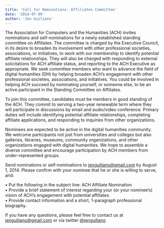 ```yaml
---
title: 'Call for Nominations: Affiliates Committee'
date: '2014-07-09'
author: 'Jen Guiliano'
---
```

The Association for Computers and the Humanities (ACH) invites nominations and self-nominations for a newly established standing committee on Affiliates. The committee is charged by the Executive Council, in its desire to broaden its involvement with other professional societies, associations, or initiatives, to work with our membership to identify potential affiliate relationships. They will also be charged with responding to external solicitations for ACH affiliate status, and reporting to the ACH Executive as appropriate. We seek committee members who want to advance the field of digital humanities (DH) by helping broaden ACH’s engagement with other professional societies, associations, and initiatives. You could be involved in helping ACH succeed by nominating yourself, or someone else, to be an active participant in the Standing Committee on Affiliates.

To join this committee, candidates must be members in good standing of the ACH. They commit to serving a two-year renewable term where they will participate in discussions by email and audio/video conference. Primary duties will include identifying potential affiliate relationships, completing affiliate applications, and responding to inquiries from other organizations.

Nominees are expected to be active in the digital humanities community. We welcome participants not just from universities and colleges but also galleries, libraries, museums, community organizations, and other organizations engaged with digital humanities. We hope to assemble a diverse committee and encourage participation by ACH members from under-represented groups.

Send nominations or self-nominations to <jenguiliano@gmail.com> by August 1, 2014. Please confirm with your nominee that he or she is willing to serve, and:

• Put the following in the subject line: ACH Affiliate Nomination  
• Provide a brief statement of interest regarding your (or your nominee’s) vision of ACH’s engagement with potential affiliates.  
• Provide contact information and a short, 1-paragraph professional biography.

If you have any questions, please feel free to contact us at <jenguiliano@gmail.com> or via twitter [@jenguiliano](http://twitter.com/jenguiliano)